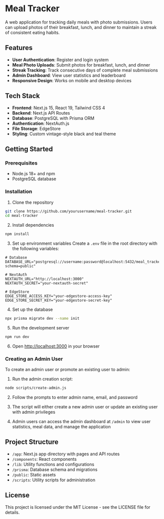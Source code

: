 # Meal Tracker

A web application for tracking daily meals with photo submissions. Users can upload photos of their breakfast, lunch, and dinner to maintain a streak of consistent eating habits.

## Features

- **User Authentication**: Register and login system
- **Meal Photo Uploads**: Submit photos for breakfast, lunch, and dinner
- **Streak Tracking**: Track consecutive days of complete meal submissions
- **Admin Dashboard**: View user statistics and leaderboard
- **Responsive Design**: Works on mobile and desktop devices

## Tech Stack

- **Frontend**: Next.js 15, React 19, Tailwind CSS 4
- **Backend**: Next.js API Routes
- **Database**: PostgreSQL with Prisma ORM
- **Authentication**: NextAuth.js
- **File Storage**: EdgeStore
- **Styling**: Custom vintage-style black and teal theme

## Getting Started

### Prerequisites

- Node.js 18+ and npm
- PostgreSQL database

### Installation

1. Clone the repository
```bash
git clone https://github.com/yourusername/meal-tracker.git
cd meal-tracker
```

2. Install dependencies
```bash
npm install
```

3. Set up environment variables
Create a `.env` file in the root directory with the following variables:
```
# Database
DATABASE_URL="postgresql://username:password@localhost:5432/meal_tracker?schema=public"

# NextAuth
NEXTAUTH_URL="http://localhost:3000"
NEXTAUTH_SECRET="your-nextauth-secret"

# EdgeStore
EDGE_STORE_ACCESS_KEY="your-edgestore-access-key"
EDGE_STORE_SECRET_KEY="your-edgestore-secret-key"
```

4. Set up the database
```bash
npx prisma migrate dev --name init
```

5. Run the development server
```bash
npm run dev
```

6. Open [http://localhost:3000](http://localhost:3000) in your browser

### Creating an Admin User

To create an admin user or promote an existing user to admin:

1. Run the admin creation script:
```bash
node scripts/create-admin.js
```

2. Follow the prompts to enter admin name, email, and password

3. The script will either create a new admin user or update an existing user with admin privileges

4. Admin users can access the admin dashboard at `/admin` to view user statistics, meal data, and manage the application

## Project Structure

- `/app`: Next.js app directory with pages and API routes
- `/components`: React components
- `/lib`: Utility functions and configurations
- `/prisma`: Database schema and migrations
- `/public`: Static assets
- `/scripts`: Utility scripts for administration

## License

This project is licensed under the MIT License - see the LICENSE file for details.
